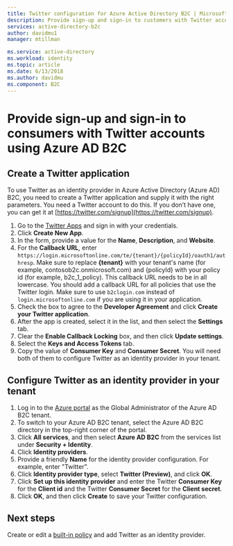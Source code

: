 ```yaml
---
title: Twitter configuration for Azure Active Directory B2C | Microsoft Docs
description: Provide sign-up and sign-in to customers with Twitter accounts in your applications that are secured by Azure Active Directory B2C.
services: active-directory-b2c
author: davidmu1
manager: mtillman

ms.service: active-directory
ms.workload: identity
ms.topic: article
ms.date: 6/13/2018
ms.author: davidmu
ms.component: B2C
---
```


# Provide sign-up and sign-in to consumers with Twitter accounts using Azure AD B2C

## Create a Twitter application

To use Twitter as an identity provider in Azure Active Directory (Azure AD) B2C, you need to create a Twitter application and supply it with the right parameters. You need a Twitter account to do this. If you don’t have one, you can get it at [https://twitter.com/signup](https://twitter.com/signup).

1. Go to the [Twitter Apps](https://apps.twitter.com/) and sign in with your credentials.
2. Click **Create New App**.
3. In the form, provide a value for the **Name**, **Description**, and **Website**.
4. For the **Callback URL**, enter `https://login.microsoftonline.com/te/{tenant}/{policyId}/oauth1/authresp`. Make sure to replace **{tenant}** with your tenant's name (for example, contosob2c.onmicrosoft.com) and {policyId} with your policy id (for example, b2c_1_policy).  This callback URL needs to be in all lowercase. You should add a callback URL for all policies that use the Twitter login. Make sure to use `b2clogin.com` instead of ` login.microsoftonline.com` if you are using it in your application.
5. Check the box to agree to the **Developer Agreement** and click **Create your Twitter application**.
6. After the app is created, select it in the list, and then select the **Settings** tab.
7. Clear the **Enable Callback Locking** box, and then click **Update settings**.
8. Select the **Keys and Access Tokens** tab.
9. Copy the value of **Consumer Key** and **Consumer Secret**. You will need both of them to configure Twitter as an identity provider in your tenant.

## Configure Twitter as an identity provider in your tenant

1. Log in to the [Azure portal](https://portal.azure.com/) as the Global Administrator of the Azure AD B2C tenant. 
2. To switch to your Azure AD B2C tenant, select the Azure AD B2C directory in the top-right corner of the portal.
3. Click **All services**, and then select **Azure AD B2C** from the services list under **Security + Identity**.
4. Click **Identity providers**.
5. Provide a friendly **Name** for the identity provider configuration. For example, enter "Twitter".
6. Click **Identity provider type**, select **Twitter (Preview)**, and click **OK**.
7. Click **Set up this identity provider** and enter the Twitter **Consumer Key** for the **Client id** and the Twitter **Consumer Secret** for the **Client secret**.
8. Click **OK**, and then click **Create** to save your Twitter configuration.

## Next steps

Create or edit a [built-in policy](active-directory-b2c-reference-policies.md) and add Twitter as an identity provider.